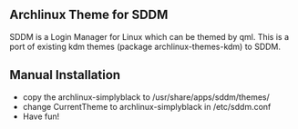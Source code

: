Archlinux Theme for SDDM
------------------------
SDDM is a Login Manager for Linux which can be themed by qml. This is a port of existing kdm themes (package archlinux-themes-kdm) to SDDM.

Manual Installation
-------------------
* copy the archlinux-simplyblack to /usr/share/apps/sddm/themes/
* change CurrentTheme to archlinux-simplyblack in /etc/sddm.conf
* Have fun!
